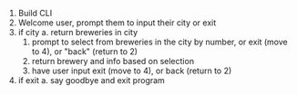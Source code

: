 1. Build CLI
2. Welcome user, prompt them to input their city or exit
3. if city
  a. return breweries in city
    1. prompt to select from breweries in the city by number, or exit (move to 4), or "back" (return to 2)
    2. return brewery and info based on selection
    3. have user input exit (move to 4), or back (return to 2)
4. if exit
  a. say goodbye and exit program 